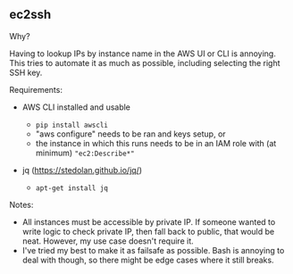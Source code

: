 ## ec2ssh

Why?

Having to lookup IPs by instance name in the AWS UI or CLI is annoying. This tries to automate it as much as possible, including selecting the right SSH key.

Requirements:

* AWS CLI installed and usable

    * `pip install awscli`
    * "aws configure" needs to be ran and keys setup, or
    * the instance in which this runs needs to be in an IAM role with (at minimum) `"ec2:Describe*"`

* jq (https://stedolan.github.io/jq/)

    * `apt-get install jq`

Notes:

* All instances must be accessible by private IP. If someone wanted to write logic to check private IP, then fall back to public, that would be neat. However, my use case doesn't require it.
* I've tried my best to make it as failsafe as possible. Bash is annoying to deal with though, so there might be edge cases where it still breaks.
